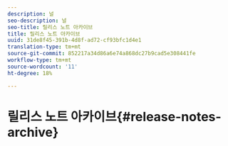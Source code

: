 ```yaml
---
description: 널
seo-description: 널
seo-title: 릴리스 노트 아카이브
title: 릴리스 노트 아카이브
uuid: 31de8f45-391b-4d8f-ad72-cf93bfc1d4e1
translation-type: tm+mt
source-git-commit: 852217a34d86a6e74a868dc27b9cad5e308441fe
workflow-type: tm+mt
source-wordcount: '11'
ht-degree: 18%

---
```



# 릴리스 노트 아카이브{#release-notes-archive}

